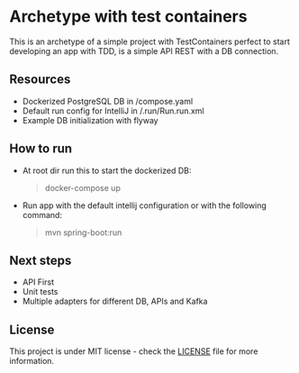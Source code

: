 # Archetype with test containers
This is an archetype of a simple project with TestContainers perfect to start
developing an app with TDD, is a simple API REST with a DB connection.

## Resources
- Dockerized PostgreSQL DB in /compose.yaml
- Default run config for IntelliJ in /.run/Run.run.xml
- Example DB initialization with flyway

## How to run
- At root dir run this to start the dockerized DB:
  > docker-compose up
- Run app with the default intellij configuration or with the following command:
  > mvn spring-boot:run

## Next steps
- API First
- Unit tests
- Multiple adapters for different DB, APIs and Kafka

## License
This project is under MIT license - check the [LICENSE](./LICENSE) file for more information.